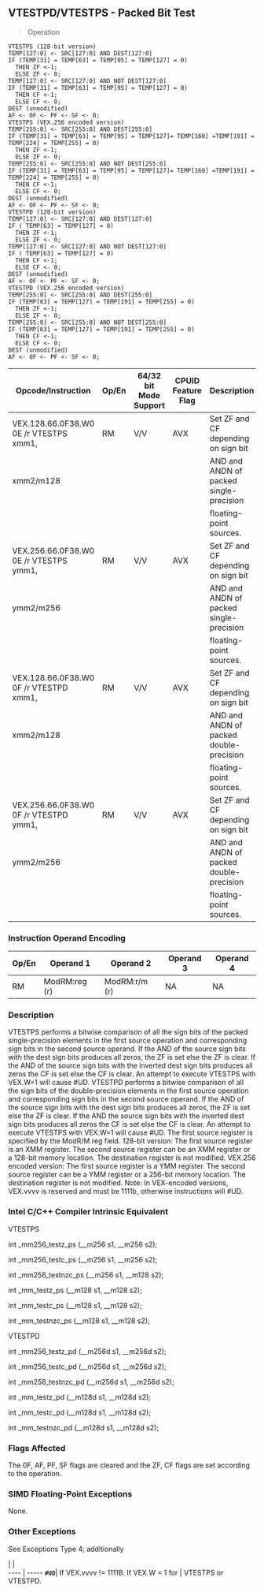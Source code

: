 ## VTESTPD/VTESTPS - Packed Bit Test

> Operation

``` slim
VTESTPS (128-bit version)
TEMP[127:0] <- SRC[127:0] AND DEST[127:0]
IF (TEMP[31] = TEMP[63] = TEMP[95] = TEMP[127] = 0)
  THEN ZF <-1;
  ELSE ZF <- 0;
TEMP[127:0] <- SRC[127:0] AND NOT DEST[127:0]
IF (TEMP[31] = TEMP[63] = TEMP[95] = TEMP[127] = 0)
  THEN CF <-1;
  ELSE CF <- 0;
DEST (unmodified)
AF <- OF <- PF <- SF <- 0;
VTESTPS (VEX.256 encoded version)
TEMP[255:0] <- SRC[255:0] AND DEST[255:0]
IF (TEMP[31] = TEMP[63] = TEMP[95] = TEMP[127]= TEMP[160] =TEMP[191] = TEMP[224] = TEMP[255] = 0)
  THEN ZF <-1;
  ELSE ZF <- 0;
TEMP[255:0] <- SRC[255:0] AND NOT DEST[255:0]
IF (TEMP[31] = TEMP[63] = TEMP[95] = TEMP[127]= TEMP[160] =TEMP[191] = TEMP[224] = TEMP[255] = 0)
  THEN CF <-1;
  ELSE CF <- 0;
DEST (unmodified)
AF <- OF <- PF <- SF <- 0;
VTESTPD (128-bit version)
TEMP[127:0] <- SRC[127:0] AND DEST[127:0]
IF ( TEMP[63] = TEMP[127] = 0)
  THEN ZF <-1;
  ELSE ZF <- 0;
TEMP[127:0] <- SRC[127:0] AND NOT DEST[127:0]
IF ( TEMP[63] = TEMP[127] = 0)
  THEN CF <-1;
  ELSE CF <- 0;
DEST (unmodified)
AF <- OF <- PF <- SF <- 0;
VTESTPD (VEX.256 encoded version)
TEMP[255:0] <- SRC[255:0] AND DEST[255:0]
IF (TEMP[63] = TEMP[127] = TEMP[191] = TEMP[255] = 0)
  THEN ZF <-1;
  ELSE ZF <- 0;
TEMP[255:0] <- SRC[255:0] AND NOT DEST[255:0]
IF (TEMP[63] = TEMP[127] = TEMP[191] = TEMP[255] = 0)
  THEN CF <-1;
  ELSE CF <- 0;
DEST (unmodified)
AF <- OF <- PF <- SF <- 0;

```

 Opcode/Instruction                    | Op/En| 64/32 bit Mode Support| CPUID Feature Flag| Description                            
 ---  | --- | --- | --- | ---
 VEX.128.66.0F38.W0 0E /r VTESTPS xmm1,| RM   | V/V                   | AVX               | Set ZF and CF depending on sign bit    
 xmm2/m128                             |      |                       |                   | AND and ANDN of packed single-precision
                                       |      |                       |                   | floating-point sources.                
 VEX.256.66.0F38.W0 0E /r VTESTPS ymm1,| RM   | V/V                   | AVX               | Set ZF and CF depending on sign bit    
 ymm2/m256                             |      |                       |                   | AND and ANDN of packed single-precision
                                       |      |                       |                   | floating-point sources.                
 VEX.128.66.0F38.W0 0F /r VTESTPD xmm1,| RM   | V/V                   | AVX               | Set ZF and CF depending on sign bit    
 xmm2/m128                             |      |                       |                   | AND and ANDN of packed double-precision
                                       |      |                       |                   | floating-point sources.                
 VEX.256.66.0F38.W0 0F /r VTESTPD ymm1,| RM   | V/V                   | AVX               | Set ZF and CF depending on sign bit    
 ymm2/m256                             |      |                       |                   | AND and ANDN of packed double-precision
                                       |      |                       |                   | floating-point sources.                

### Instruction Operand Encoding
 Op/En| Operand 1    | Operand 2    | Operand 3| Operand 4
 ---  | --- | --- | --- | ---
 RM   | ModRM:reg (r)| ModRM:r/m (r)| NA       | NA       

### Description
VTESTPS performs a bitwise comparison of all the sign bits of the packed single-precision
elements in the first source operation and corresponding sign bits in the second
source operand. If the AND of the source sign bits with the dest sign bits produces
all zeros, the ZF is set else the ZF is clear. If the AND of the source sign
bits with the inverted dest sign bits produces all zeros the CF is set else
the CF is clear. An attempt to execute VTESTPS with VEX.W=1 will cause #UD.
VTESTPD performs a bitwise comparison of all the sign bits of the double-precision
elements in the first source operation and corresponding sign bits in the second
source operand. If the AND of the source sign bits with the dest sign bits produces
all zeros, the ZF is set else the ZF is clear. If the AND the source sign bits
with the inverted dest sign bits produces all zeros the CF is set else the CF
is clear. An attempt to execute VTESTPS with VEX.W=1 will cause #UD. The first
source register is specified by the ModR/M reg field. 128-bit version: The first
source register is an XMM register. The second source register can be an XMM
register or a 128-bit memory location. The destination register is not modified.
VEX.256 encoded version: The first source register is a YMM register. The second
source register can be a YMM register or a 256-bit memory location. The destination
register is not modified. Note: In VEX-encoded versions, VEX.vvvv is reserved
and must be 1111b, otherwise instructions will #UD.



### Intel C/C++ Compiler Intrinsic Equivalent
VTESTPS

int _mm256_testz_ps (__m256 s1, __m256 s2);

int _mm256_testc_ps (__m256 s1, __m256 s2);

int _mm256_testnzc_ps (__m256 s1, __m128 s2);

int _mm_testz_ps (__m128 s1, __m128 s2);

int _mm_testc_ps (__m128 s1, __m128 s2);

int _mm_testnzc_ps (__m128 s1, __m128 s2);

VTESTPD

int _mm256_testz_pd (__m256d s1, __m256d s2);

int _mm256_testc_pd (__m256d s1, __m256d s2);

int _mm256_testnzc_pd (__m256d s1, __m256d s2);

int _mm_testz_pd (__m128d s1, __m128d s2);

int _mm_testc_pd (__m128d s1, __m128d s2);

int _mm_testnzc_pd (__m128d s1, __m128d s2);


### Flags Affected
The 0F, AF, PF, SF flags are cleared and the ZF, CF flags are set according
to the operation.


### SIMD Floating-Point Exceptions
None.


### Other Exceptions
See Exceptions Type 4; additionally

   | |  
---- | -----
 **``#UD``**| If VEX.vvvv != 1111B. If VEX.W = 1 for
    | VTESTPS or VTESTPD.                   
